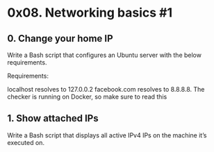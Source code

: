 # 0x08. Networking basics #1
## 0. Change your home IP
Write a Bash script that configures an Ubuntu server with the below requirements.

Requirements:

localhost resolves to 127.0.0.2
facebook.com resolves to 8.8.8.8.
The checker is running on Docker, so make sure to read this

## 1. Show attached IPs
Write a Bash script that displays all active IPv4 IPs on the machine it’s executed on.
